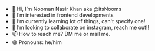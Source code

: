 - 👋 Hi, I’m Nooman Nasir Khan aka @itsNooms
- 👀 I’m interested in frontend developments
- 🌱 I’m currently learning lot of things, can't specify one!
- 💞️ I’m looking to collaborate on instagram, reach me out!!
- 📫 How to reach me? DM me or mail me.
- 😄 Pronouns: he/him


<!---
itsNooms/itsNooms is a ✨ special ✨ repository because its `README.md` (this file) appears on your GitHub profile.
You can click the Preview link to take a look at your changes.
--->
